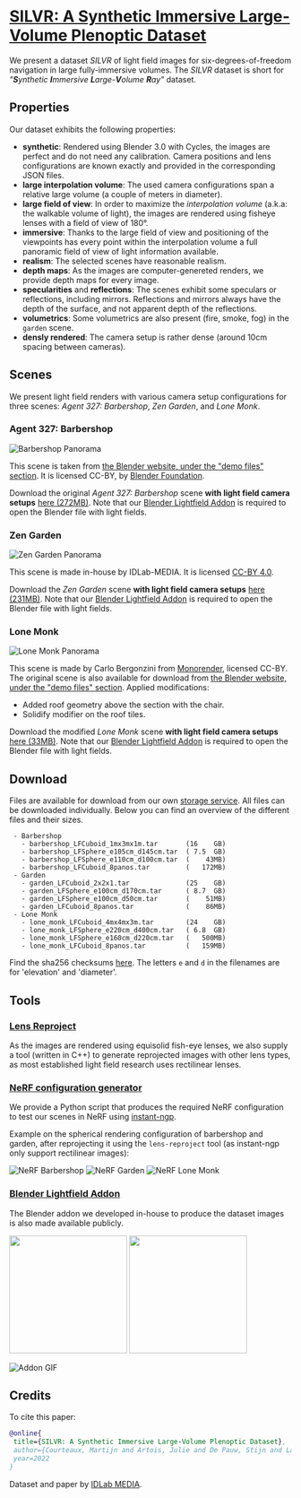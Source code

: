 # [SILVR: A Synthetic Immersive Large-Volume Plenoptic Dataset](https://idlabmedia.github.io/large-lightfields-dataset)

We present a dataset _SILVR_ of light field images for six-degrees-of-freedom
navigation in large fully-immersive volumes. The _SILVR_ dataset is short for
_"**S**ynthetic **I**mmersive **L**arge-**V**olume **R**ay"_ dataset.

## Properties
Our dataset exhibits the following properties:

 - **synthetic**: Rendered using Blender 3.0 with Cycles, the images are
   perfect and do not need any calibration. Camera positions and lens
   configurations are known exactly and provided in the corresponding JSON
   files.
 - **large interpolation volume**: The used camera configurations span a
   relative large volume (a couple of meters in diameter).
 - **large field of view**: In order to maximize the _interpolation volume_
   (a.k.a: the walkable volume of light), the images are rendered using fisheye
   lenses with a field of view of 180°.
 - **immersive**: Thanks to the large field of view and positioning of the
   viewpoints has every point within the interpolation volume a full panoramic
   field of view of light information available.
 - **realism**: The selected scenes have reasonable realism.
 - **depth maps**: As the images are computer-genereted renders, we provide
   depth maps for every image.
 - **specularities** and **reflections**: The scenes exhibit some speculars or
   reflections, including mirrors. Reflections and mirrors always have the
   depth of the surface, and not apparent depth of the reflections.
 - **volumetrics**: Some volumetrics are also present (fire, smoke, fog) in the
   `garden` scene.
 - **densly rendered**: The camera setup is rather dense (around 10cm spacing
   between cameras).

## Scenes

We present light field renders with various camera setup configurations for three scenes: _Agent 327: Barbershop_, _Zen Garden_, and _Lone Monk_.

### Agent 327: Barbershop

![Barbershop Panorama](./barbershop_pano.webp)

This scene is taken from [the Blender website, under the "demo files"
section](https://www.blender.org/download/demo-files/#cycles). It is licensed
CC-BY, by [Blender Foundation](https://studio.blender.org).

Download the original _Agent 327: Barbershop_ scene **with light field camera setups** [here (272MB)](https://cloud.ilabt.imec.be/index.php/s/anFWqc5TwW646Ex).
Note that our [Blender Lightfield Addon](https://github.com/IDLabMEDIA/blender-lightfield-addon) is required to open the Blender file with light fields.

### Zen Garden

![Zen Garden Panorama](./garden_pano.webp)

This scene is made in-house by IDLab-MEDIA. It is licensed [CC-BY 4.0](https://creativecommons.org/licenses/by/4.0/).

Download the _Zen Garden_ scene **with light field camera setups** [here (231MB)](https://cloud.ilabt.imec.be/index.php/s/TTBDMbSziDgFyR7).
Note that our [Blender Lightfield Addon](https://github.com/IDLabMEDIA/blender-lightfield-addon) is required to open the Blender file with light fields.

### Lone Monk

![Lone Monk Panorama](./lone_monk_pano.webp)

This scene is made by Carlo Bergonzini from [Monorender](http://www.monorender.com/), licensed CC-BY.
The original scene is also available for download from [the Blender website, under the "demo files"
section](https://www.blender.org/download/demo-files/#cycles).
Applied modifications:
 - Added roof geometry above the section with the chair.
 - Solidify modifier on the roof tiles.

Download the modified _Lone Monk_ scene **with light field camera setups** [here (33MB)](https://cloud.ilabt.imec.be/index.php/s/wTwwPyD8pp4CQkp).
Note that our [Blender Lightfield Addon](https://github.com/IDLabMEDIA/blender-lightfield-addon) is required to open the Blender file with light fields.

## Download

Files are available for download from our own [storage service](https://cloud.ilabt.imec.be/index.php/s/KHWopdXmT3Dxo5P).
All files can be downloaded individually. Below you can find an overview of the different files and their sizes.

```
 - Barbershop
   - barbershop_LFCuboid_1mx3mx1m.tar       (16    GB)
   - barbershop_LFSphere_e105cm_d145cm.tar  ( 7.5  GB)
   - barbershop_LFSphere_e110cm_d100cm.tar  (    43MB)
   - barbershop_LFCuboid_8panos.tar         (   172MB)
 - Garden
   - garden_LFCuboid_2x2x1.tar              (25    GB)
   - garden_LFSphere_e100cm_d170cm.tar      ( 8.7  GB)
   - garden_LFSphere_e100cm_d50cm.tar       (    51MB)
   - garden_LFCuboid_8panos.tar             (    86MB)
 - Lone Monk
   - lone_monk_LFCuboid_4mx4mx3m.tar        (24    GB)
   - lone_monk_LFSphere_e220cm_d400cm.tar   ( 6.8  GB)
   - lone_monk_LFSphere_e160cm_d220cm.tar   (   500MB)
   - lone_monk_LFCuboid_8panos.tar          (   159MB)
```

Find the sha256 checksums [here](./sha256sums.txt).
The letters `e` and `d` in the filenames are for 'elevation' and 'diameter'.

## Tools

### [Lens Reproject](https://github.com/IDLabMEDIA/image-lens-reproject)
As the images are rendered using equisolid fish-eye lenses, we also supply a
tool (written in C++) to generate reprojected images with other lens types, as
most established light field research uses rectilinear lenses.

### [NeRF configuration generator](https://github.com/IDLabMEDIA/large-lightfield-dataset/blob/main/generate_NERF_transforms.py)
We provide a Python script that produces the required NeRF configuration to
test our scenes in NeRF using [instant-ngp](https://github.com/NVlabs/instant-ngp).

Example on the spherical rendering configuration of barbershop and garden,
after reprojecting it using the `lens-reproject` tool (as instant-ngp only
support rectilinear images):

![NeRF Barbershop](./nerf_barbershop_spherical.gif)
![NeRF Garden](./nerf_garden.gif)
![NeRF Lone Monk](./nerf_lone_monk.gif)


### [Blender Lightfield Addon](https://github.com/IDLabMEDIA/blender-lightfield-addon)
The Blender addon we developed in-house to produce the dataset images is also made available publicly.

<img src="https://github.com/IDLabMedia/blender-lightfield-addon/raw/main/docs/teaser.PNG"  height="210"/> <img src="https://github.com/IDLabMedia/blender-lightfield-addon/raw/main/docs/teaser2.png"  height="210"/>

![Addon GIF](https://github.com/IDLabMedia/blender-lightfield-addon/raw/main/docs/settings.gif)

## Credits

To cite this paper:

```bibtex
@online{
 title={SILVR: A Synthetic Immersive Large-Volume Plenoptic Dataset},
 author={Courteaux, Martijn and Artois, Julie and De Pauw, Stijn and Lambert, Peter and Van Wallendael, Glenn},
 year=2022
}
```

Dataset and paper by [IDLab MEDIA](https://media.idlab.ugent.be/).
